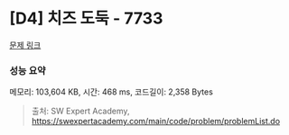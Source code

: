 # [D4] 치즈 도둑 - 7733 

[문제 링크](https://swexpertacademy.com/main/code/problem/problemDetail.do?contestProbId=AWrDOdQqRCUDFARG) 

### 성능 요약

메모리: 103,604 KB, 시간: 468 ms, 코드길이: 2,358 Bytes



> 출처: SW Expert Academy, https://swexpertacademy.com/main/code/problem/problemList.do